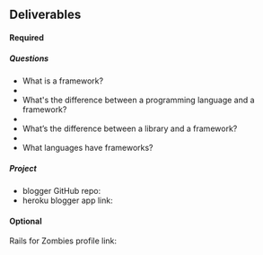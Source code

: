 ## Deliverables
#### Required
##### Questions
- What is a framework?
- 
- What's the difference between a programming language and a framework?
- 
- What’s the difference between a library and a framework?
- 
- What languages have frameworks?

##### Project
- blogger GitHub repo: 
- heroku blogger app link:

#### Optional
Rails for Zombies profile link:
